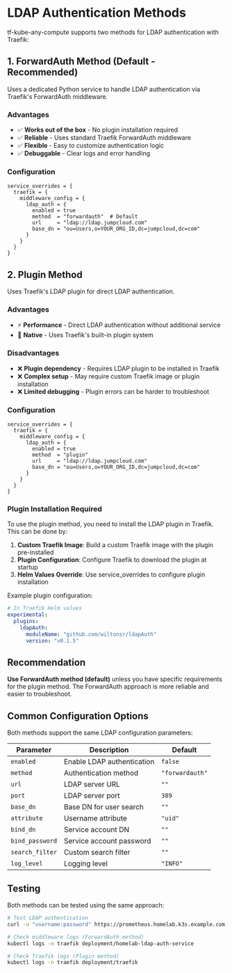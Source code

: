 # LDAP Authentication Methods

tf-kube-any-compute supports two methods for LDAP authentication with Traefik:

## 1. ForwardAuth Method (Default - Recommended)

Uses a dedicated Python service to handle LDAP authentication via Traefik's ForwardAuth middleware.

### Advantages
- ✅ **Works out of the box** - No plugin installation required
- ✅ **Reliable** - Uses standard Traefik ForwardAuth middleware
- ✅ **Flexible** - Easy to customize authentication logic
- ✅ **Debuggable** - Clear logs and error handling

### Configuration
```hcl
service_overrides = {
  traefik = {
    middleware_config = {
      ldap_auth = {
        enabled = true
        method  = "forwardauth"  # Default
        url     = "ldap://ldap.jumpcloud.com"
        base_dn = "ou=Users,o=YOUR_ORG_ID,dc=jumpcloud,dc=com"
      }
    }
  }
}
```

## 2. Plugin Method

Uses Traefik's LDAP plugin for direct LDAP authentication.

### Advantages
- ⚡ **Performance** - Direct LDAP authentication without additional service
- 🔧 **Native** - Uses Traefik's built-in plugin system

### Disadvantages
- ❌ **Plugin dependency** - Requires LDAP plugin to be installed in Traefik
- ❌ **Complex setup** - May require custom Traefik image or plugin installation
- ❌ **Limited debugging** - Plugin errors can be harder to troubleshoot

### Configuration
```hcl
service_overrides = {
  traefik = {
    middleware_config = {
      ldap_auth = {
        enabled = true
        method  = "plugin"
        url     = "ldap://ldap.jumpcloud.com"
        base_dn = "ou=Users,o=YOUR_ORG_ID,dc=jumpcloud,dc=com"
      }
    }
  }
}
```

### Plugin Installation Required

To use the plugin method, you need to install the LDAP plugin in Traefik. This can be done by:

1. **Custom Traefik Image**: Build a custom Traefik image with the plugin pre-installed
2. **Plugin Configuration**: Configure Traefik to download the plugin at startup
3. **Helm Values Override**: Use service_overrides to configure plugin installation

Example plugin configuration:
```yaml
# In Traefik Helm values
experimental:
  plugins:
    ldapAuth:
      moduleName: "github.com/wiltonsr/ldapAuth"
      version: "v0.1.5"
```

## Recommendation

**Use ForwardAuth method (default)** unless you have specific requirements for the plugin method. The ForwardAuth approach is more reliable and easier to troubleshoot.

## Common Configuration Options

Both methods support the same LDAP configuration parameters:

| Parameter | Description | Default |
|-----------|-------------|---------|
| `enabled` | Enable LDAP authentication | `false` |
| `method` | Authentication method | `"forwardauth"` |
| `url` | LDAP server URL | `""` |
| `port` | LDAP server port | `389` |
| `base_dn` | Base DN for user search | `""` |
| `attribute` | Username attribute | `"uid"` |
| `bind_dn` | Service account DN | `""` |
| `bind_password` | Service account password | `""` |
| `search_filter` | Custom search filter | `""` |
| `log_level` | Logging level | `"INFO"` |

## Testing

Both methods can be tested using the same approach:

```bash
# Test LDAP authentication
curl -u "username:password" https://prometheus.homelab.k3s.example.com

# Check middleware logs (ForwardAuth method)
kubectl logs -n traefik deployment/homelab-ldap-auth-service

# Check Traefik logs (Plugin method)
kubectl logs -n traefik deployment/traefik
```
